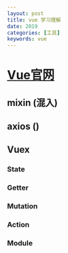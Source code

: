 ```yaml
---
layout: post
title: vue 学习理解
date: 2019 
categories: [工具]
keywords: vue
---
```


# [Vue官网](https://cn.vuejs.org/)

## mixin (混入)

## axios ()

## Vuex 

### State

### Getter

### Mutation

### Action 

### Module 

